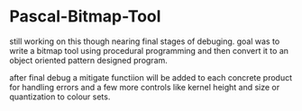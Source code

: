 # Pascal-Bitmap-Tool

still working on this though nearing final stages of debuging.
goal was to write a bitmap tool using procedural programming and then
convert it to an object oriented pattern designed program.

after final debug a mitigate functiion will be added to each concrete product 
for handling errors and a few more controls like kernel height and size or quantization to colour sets.

